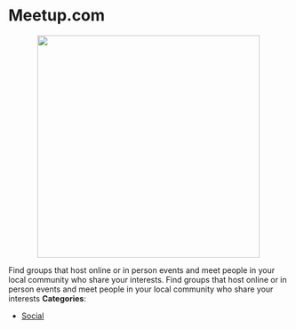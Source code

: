 # Meetup.com

<p align="center">
    <img width="400" src="https://raw.githubusercontent.com/awesome-apis/awesome-apis/apis/meetup-com/logo_256x256.png" />
</p>


Find groups that host online or in person events and meet people in your local community who share your interests. Find groups that host online or in person events and meet people in your local community who share your interests
**Categories**:

- [Social](https://github/awesome-apis/awesome-apis#social)



